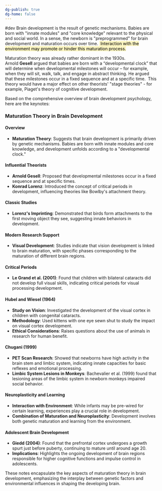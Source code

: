 ```yaml
---
dg-publish: true
dg-home: false
---
```

#dev 
Brain development is the result of genetic mechanisms. Babies are born with "innate modules" and "core knowledge" relevant to the physical and social world. In a sense, the newborn is "preprogrammed" for brain development and maturation occurs over time. <mark style="background: #FFF3A3A6;"> Interaction with the environment may promote or hinder this maturation process.</mark>

Maturation theory was already rather dominant in the 1930s. Arnold **Gesell** argued that babies are born with a “developmental clock” that will determine when developmental milestones will occur – for example, when they will sit, walk, talk, and engage in abstract thinking. He argued that these milestones occur in a fixed sequence and at a specific time.  This theory would have a major effect on other theorists' "stage theories" - for example, Piaget's theory of cognitive development.


Based on the comprehensive overview of brain development psychology, here are the keynotes:

### Maturation Theory in Brain Development

#### Overview
- **Maturation Theory**: Suggests that brain development is primarily driven by genetic mechanisms. Babies are born with innate modules and core knowledge, and development unfolds according to a "developmental clock."

#### Influential Theorists
- **Arnold Gesell**: Proposed that developmental milestones occur in a fixed sequence and at specific times.
- **Konrad Lorenz**: Introduced the concept of critical periods in development, influencing theories like Bowlby's attachment theory.

#### Classic Studies
- **Lorenz's Imprinting**: Demonstrated that birds form attachments to the first moving object they see, suggesting innate behaviors in development.

#### Modern Research Support
- **Visual Development**: Studies indicate that vision development is linked to brain maturation, with specific phases corresponding to the maturation of different brain regions.

#### Critical Periods
- **Le Grand et al. (2001)**: Found that children with bilateral cataracts did not develop full visual skills, indicating critical periods for visual processing development.

#### Hubel and Wiesel (1964)
- **Study on Vision**: Investigated the development of the visual cortex in children with congenital cataracts.
- **Methodology**: Used kittens with one eye sewn shut to study the impact on visual cortex development.
- **Ethical Considerations**: Raises questions about the use of animals in research for human benefit.

#### Chugani (1999)
- **PET Scan Research**: Showed that newborns have high activity in the brain stem and limbic system, indicating innate capacities for basic reflexes and emotional processing.
- **Limbic System Lesions in Monkeys**: Bachevalier et al. (1999) found that lesioning areas of the limbic system in newborn monkeys impaired social behavior.

#### Neuroplasticity and Learning
- **Interaction with Environment**: While infants may be pre-wired for certain learning, experiences play a crucial role in development.
- **Combination of Maturation and Neuroplasticity**: Development involves both genetic maturation and learning from the environment.

#### Adolescent Brain Development
- **Giedd (2004)**: Found that the prefrontal cortex undergoes a growth spurt just before puberty, continuing to mature until around age 20.
- **Implications**: Highlights the ongoing development of brain regions responsible for higher cognitive functions and impulse control in adolescents.

These notes encapsulate the key aspects of maturation theory in brain development, emphasizing the interplay between genetic factors and environmental influences in shaping the developing brain.